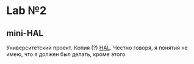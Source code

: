 # Lab №2

## mini-HAL
Университетский проект. Копия (?) [HAL](https://github.com/arduino/ArduinoCore-avr/blob/master/cores/arduino/wiring_digital.c).
Честно говоря, я понятия не имею, что я должен был делать, кроме этого.
